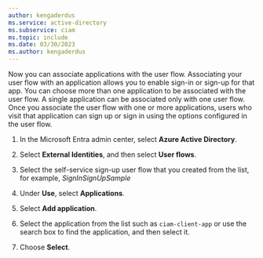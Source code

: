 ```yaml
---
author: kengaderdus
ms.service: active-directory
ms.subservice: ciam
ms.topic: include
ms.date: 03/30/2023
ms.author: kengaderdus
---
```

Now you can associate applications with the user flow. Associating your user flow with an application allows you to enable sign-in or sign-up for that app. You can choose more than one application to be associated with the user flow. A single application can be associated only with one user flow. Once you associate the user flow with one or more applications, users who visit that application can sign up or sign in using the options configured in the user flow.

1. In the Microsoft Entra admin center, select **Azure Active Directory**.

1. Select **External Identities**, and then select **User flows**.

1. Select the self-service sign-up user flow that you created from the list, for example, *SignInSignUpSample*

1. Under **Use**, select **Applications**.

1. Select **Add application**.

   <!--[Screenshot the shows how to associate an application to a user flow.](media/20-create-user-flow-add-application.png)-->

1. Select the application from the list such as `ciam-client-app` or use the search box to find the application, and then select it.

1. Choose **Select**. 